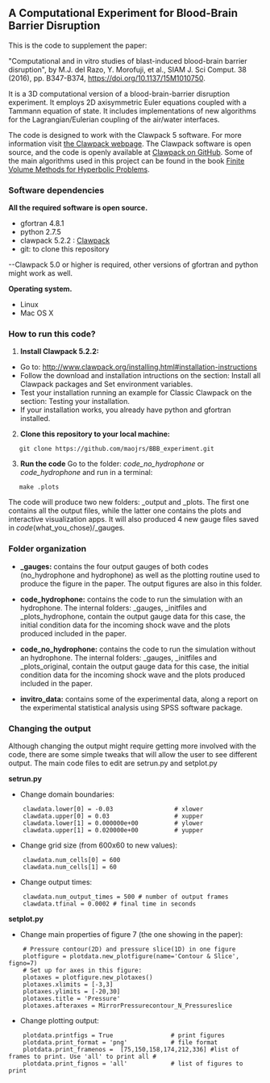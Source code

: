 ## A Computational Experiment for Blood-Brain Barrier Disruption 

This is the code to supplement the paper: 

"Computational and in vitro studies of blast-induced blood-brain barrier disruption", by M.J. del Razo, Y. Morofuji, et al., SIAM J. Sci Comput. 38 (2016), pp. B347-B374, https://doi.org/10.1137/15M1010750.

It is a 3D computational version of a blood-brain-barrier disruption experiment. It employs 2D axisymmetric Euler equations coupled with a Tammann equation of state. It includes implementations of new algorithms for the Lagrangian/Eulerian coupling of the air/water interfaces.

The code is designed to work with the Clawpack 5 software. For more information visit [the Clawpack webpage](http://www.clawpack.org/ ). The Clawpack software is open source, and the code is openly available at [Clawpack on GitHub](https://github.com/clawpack/clawpack). Some of the main algorithms used in this project can be found in the book [Finite Volume Methods for Hyperbolic Problems](http://depts.washington.edu/clawpack/book.html).

### Software dependencies
**All the required software is open source.**
* gfortran 4.8.1 
* python 2.7.5
* clawpack 5.2.2 : [Clawpack](http://www.clawpack.org/ )
* git: to clone this repository

--Clawpack 5.0 or higher is required, other versions of gfortran and python might work as well.

**Operating system.**
* Linux
* Mac OS X

### How to run this code?
1. **Install Clawpack 5.2.2:**
  * Go to: http://www.clawpack.org/installing.html#installation-instructions
  * Follow the download and installation intructions on the section: Install all Clawpack packages and Set environment variables.
  * Test your installation running an example for Classic Clawpack on the section: Testing your installation.
  * If your installation works, you already have python and gfortran installed.

2. **Clone this repository to your local machine:**

 ```
    git clone https://github.com/maojrs/BBB_experiment.git
 ```

3. **Run the code**
Go to the folder: *code_no_hydrophone* or *code_hydrophone* and run in a terminal:

 ```
    make .plots
 ```

The code will produce two new folders: _output and _plots. The first one contains all the output files, while the latter one contains the plots and interactive visualization apps. It will also produced 4 new gauge files saved in _code_(what_you_chose)/_gauges.

### Folder organization
* **_gauges:** contains the four output gauges of both codes (no_hydrophone and hydrophone) as well as the plotting routine used to produce the figure in the paper. The output figures are also in this folder.

* **code_hydrophone:** contains the code to run the simulation with an hydrophone. The internal folders: _gauges, _initfiles and _plots_hydrophone, contain the output gauge data for this case, the initial condition data for the incoming shock wave and the plots produced included in the paper.

* **code_no_hydrophone:**  contains the code to run the simulation without an hydrophone. The internal folders: _gauges, _initfiles and _plots_original, contain the output gauge data for this case, the initial condition data for the incoming shock wave and the plots produced included in the paper.

* **invitro_data:** contains some of the experimental data, along a report on the experimental statistical analysis using SPSS software package. 

### Changing the output
Although changing the output might require getting more involved with the code, there are some simple tweaks that will allow the user to see different output. The main code files to edit are setrun.py and setplot.py

**setrun.py**

* Change domain boundaries:

```
    clawdata.lower[0] = -0.03                 # xlower
    clawdata.upper[0] = 0.03                  # xupper
    clawdata.lower[1] = 0.000000e+00          # ylower
    clawdata.upper[1] = 0.020000e+00          # yupper
```

* Change grid size (from 600x60 to new values):

```
    clawdata.num_cells[0] = 600
    clawdata.num_cells[1] = 60
```

* Change output times:

```
    clawdata.num_output_times = 500 # number of output frames
    clawdata.tfinal = 0.0002 # final time in seconds
```

**setplot.py**

* Change main properties of figure 7 (the one showing in the paper):

```
    # Pressure contour(2D) and pressure slice(1D) in one figure
    plotfigure = plotdata.new_plotfigure(name='Contour & Slice', figno=7)
    # Set up for axes in this figure:
    plotaxes = plotfigure.new_plotaxes() 
    plotaxes.xlimits = [-3,3] 
    plotaxes.ylimits = [-20,30]
    plotaxes.title = 'Pressure'    
    plotaxes.afteraxes = MirrorPressurecontour_N_Pressureslice    
 ``` 
 
* Change plotting output:

```
    plotdata.printfigs = True                # print figures
    plotdata.print_format = 'png'            # file format
    plotdata.print_framenos =  [75,150,158,174,212,336] #list of frames to print. Use 'all' to print all #
    plotdata.print_fignos = 'all'            # list of figures to print
```
